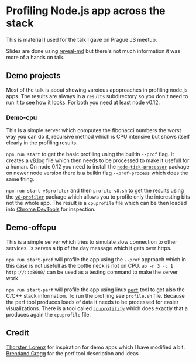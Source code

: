 # Profiling Node.js app across the stack

This is material I used for the talk I gave on Prague JS meetup.

Slides are done using [reveal-md](https://github.com/webpro/reveal-md)
but there's not much information it was more of a hands on talk.

## Demo projects
Most of the talk is about showing varoious apoproaches in profiling
node.js apps. The results are always in a `results` subdirectory so
you don't need to run it to see how it looks. For both you need at
least node v0.12.

### Demo-cpu

This is a simple server which computes the fibonacci numbers the worst
way you can do it, recursive method which is CPU intensive but shows
itself clearly in the profiling results.

`npm run start` to get the basic profiling using the builtin `--prof`
flag. It creates a [v8.log](https://github.com/v8/v8/wiki/V8-Profiler)
file which then needs to be processed to make it usefull for a
human. On node 0.12 you need to install the
[`node-tick-processor`](https://www.npmjs.com/package/tick) package on
newer node version there is a builtin flag `--prof-process` which does
the same thing.

`npm run start-v8profiler` and then `profile-v8.sh` to get the results
using the [`v8-profiler`](https://www.npmjs.com/package/v8-profiler)
package which allows you to profile only the interesting bits not the
whole app. The result is a `cpuprofile` file which can be then loaded
into
[Chrome DevTools](https://developers.google.com/web/tools/chrome-devtools/)
for inspection.


## Demo-offcpu
This is a simple server which tries to simulate slow connection to
other services. Is serves a tip of the day message which it gets over
https.

`npm run start-prof` will profile the app using the `--prof` approach
which in this case is not usefull as the bottle neck is not on CPU.
`ab -n 3 -c 1 http://:::8000/` can be used as a testing command to
make the server work.

`npm run start-perf` will profile the app using linux
[`perf`](https://perf.wiki.kernel.org/index.php/Main_Page) tool to get
also the C/C++ stack information. To run the profiling see
`profile.sh` file. Because the perf tool produces loads of data it
needs to be processed for easier visualizations. There is a tool
called [`cpuprofilify`](https://www.npmjs.com/package/cpuprofilify)
which does exactly that a produces again the `cpuprofile` file.


## Credit

[Thorsten Lorenz](https://github.com/thlorenz) for inspiration for demo apps which I
have modified a bit.
[Brendand Gregg](http://www.brendangregg.com/) for the perf tool
description and ideas
